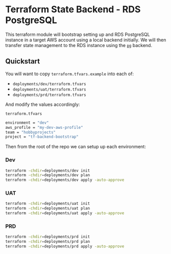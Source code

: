 # Terraform State Backend - RDS PostgreSQL

This terraform module will bootstrap setting up and RDS PostgreSQL instance in 
a target AWS account using a local backend initially. We will then transfer
state management to the RDS instance using the [`pg`](https://developer.hashicorp.com/terraform/language/settings/backends/pg) backend.

## Quickstart

You will want to copy `terraform.tfvars.example` into each of:
 - `deployments/dev/terraform.tfvars`
 - `deployments/uat/terraform.tfvars`
 - `deployments/prd/terraform.tfvars`

And modify the values accordingly:

`terraform.tfvars`

```sh
environment = "dev"
aws_profile = "my-dev-aws-profile"
team = "hobbyprojects"
project = "tf-backend-bootstrap"
```

Then from the root of the repo we can setup up each environment:

### Dev

```sh
terraform -chdir=deployments/dev init
terraform -chdir=deployments/dev plan
terraform -chdir=deployments/dev apply -auto-approve
```

### UAT

```sh
terraform -chdir=deployments/uat init
terraform -chdir=deployments/uat plan
terraform -chdir=deployments/uat apply -auto-approve
```

### PRD

```sh
terraform -chdir=deployments/prd init
terraform -chdir=deployments/prd plan
terraform -chdir=deployments/prd apply -auto-approve
```